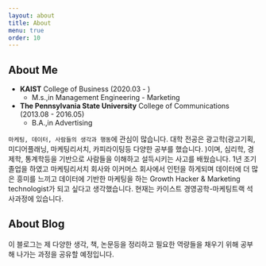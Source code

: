 ```yaml
---
layout: about
title: About
menu: true
order: 10
---
```


## About Me
- __KAIST__ College of Business (2020.03 - )
  - M.s.,in Management Engineering - Marketing
- __The Pennsylvania State University__ College of Communications (2013.08 - 2016.05)
  - B.A.,in Advertising

```마케팅, 데이터, 사람들의 생각과 행동```에 관심이 많습니다. 대학 전공은 광고학(광고기획, 미디어플래닝, 마케팅리서치, 카피라이팅등 다양한 공부를 했습니다. )이며, 심리학, 경제학, 통계학등을 기반으로 사람들을 이해하고 설득시키는 사고를 배웠습니다. 1년 조기졸업을 하였고 마케팅리서치 회사와 이커머스 회사에서 인턴을 하게되며 데이터에 더 많은 흥미를 느끼고 데이터에 기반한 마케팅을 하는 Growth Hacker & Marketing technologist가 되고 싶다고 생각했습니다. 현재는 카이스트 경영공학-마케팅트랙 석사과정에 있습니다. 




## About Blog
이 블로그는 제 다양한 생각, 책, 논문등을 정리하고 필요한 역량들을 채우기 위해 공부해 나가는 과정을 공유할 예정입니다.